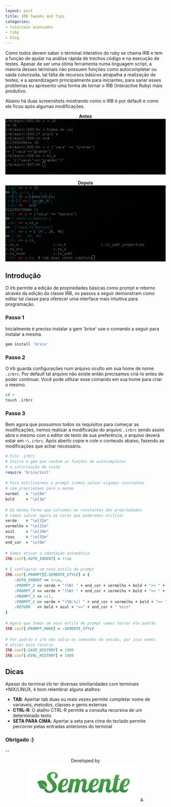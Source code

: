 ```yaml
---
layout: post
title: IRB Tweaks and Tips
categories:
- tutoriais avancados
- ruby
- blog
---
```

Como todos devem saber o terminal interativo do ruby se chama
IRB e tem a função de ajudar na análise rápida de trechos código e na
execução de testes. Apesar de ser uma ótima ferramenta numa
linguagem script, a maioria desses terminais não possuem
funções como autocompletar ou saida colorizada, tal falta de
recursos básicos atrapalha a realização de testes, e a aprendizagem
principalmente para iniciantes, para sanar esses problemas eu
apresento uma forma de tornar o IRB (Interactive Ruby) mais
produtivo.

Abaixo há duas screenshots mostrando como o IRB é por default
e como ele ficou após algumas modificações.

<p align="center">
  <b>Antes</b></br>
  <img src="/assets/imgs/irb-before.png?raw=true"/>
</p>

<p align="center">
  <b>Depois</b></br>
  <img src="/assets/imgs/irb-after.png?raw=true"/>
</p>

## Introdução

O irb permite a edição de propriedades básicas como prompt
e retorno através da edição da classe IRB, os passos a seguir
demonstram como editar tal classe para oferecer uma interface mais
intuitiva para programação.

### Passo 1

Inicialmente é preciso instalar a gem 'brice' use o comando a seguir
para instalar a mesma.

```sh
gem install 'brice'
```

### Passo 2

O irb guarda configurações num arquivo oculto em sua home de nome
`.irbrc`. Por default tal arquivo não existe então precisamos
criá-lo antes de poder continuar. Você pode utilizar esse comando
em sua home para criar o mesmo.

```sh
cd ~
touch .irbrc
```

### Passo 3

Bem agora que possuimos todos os requisitos para começar as
modificações, iremos realizar a modificação do arquivo `.irbrc`
sendo assim abra o mesmo com o editor de texto de sua preferência,
o arquivo deverá estar em `~\.irbrc`. Após aberto copie e cole o
conteudo abaixo, fazendo as modificações que achar necessário.

```ruby
# File .irbrc
# Inicia a gem que contem as funções de autocompletar
# e colorização de saida
require 'brice/init'

# Para estilizarmos o prompt iremos salvar algumas constantes
# com propriedaes para o mesmo
normal   = "\e[0m"
bold     = "\e[1m"

# Da mesma forma que salvamos as constantes das propriedades
# vamos salvar agora as cores que poderemos utilizar
verde    = "\e[32m"
vermelho = "\e[31m"
azul     = "\e[34m"
roxo     = "\e[35m"
end_cor  = "\e[0m"

# Vamos ativar a identação automática
IRB.conf[:AUTO_INDENT] = true

# E configurar um novo estilo de prompt
IRB.conf[:PROMPT][:SEMENTE_STYLE] = {
    :AUTO_INDENT => true,
    :PROMPT_I => verde + "(%N) " + end_cor + vermelho + bold + ">> " + end_cor,
    :PROMPT_N => verde + "(%N) " + end_cor + vermelho + bold + ">> " + end_cor,
    :PROMPT_S => nil,
    :PROMPT_C => verde + "(%N:%i) " + end_cor + vermelho + bold + ">> " + end_cor,
    :RETURN   => bold + azul + "=>" + end_cor + " %s\n"
}

# Agora que temos um novo estilo de prompt vamos tornar ele padrão
IRB.conf[:PROMPT_MODE] = :SEMENTE_STYLE

# Por padrão o irb não salva os comandos da sessão, por isso vamos
# ativar esse recurso
IRB.conf[:SAVE_HISTORY] = 1000
IRB.conf[:EVAL_HISTORY] = 1000
```

## Dicas

Apesar do terminal irb ter diversas similiaridades com terminais
*NIX/LINUX, é bom relembrar alguns atalhos:

*   **TAB**: Apertar tab duas ou mais vezes permite completar nome
             de variaveis, metodos, classes e gems externas
*   **CTRL-R**: O atalho CTRL-R permite a consulta recursiva de um
                determinado texto
*   **SETA PARA CIMA**: Apertar a seta para cima do teclado permite
                        percorrer pelas entradas anteriores do
                        terminal

### Obrigado :)

--
<p align="center">
    Developed by </br>
  <img alt="Sementes Soluções em Ecologia" width="350" src="/assets/imgs/sementes-logo.png?raw=true"/>
A
</p>
